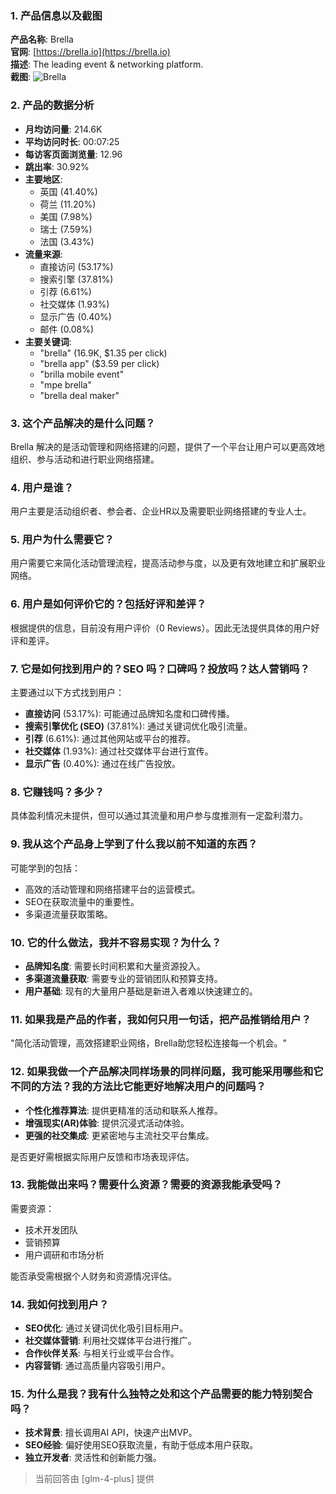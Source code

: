 ### 1. 产品信息以及截图

**产品名称**: Brella  
**官网**: [https://brella.io](https://brella.io)  
**描述**: The leading event & networking platform.  
**截图**: ![Brella](https://cdn-images.toolify.ai/170350409997993448.jpg)

### 2. 产品的数据分析

- **月均访问量**: 214.6K
- **平均访问时长**: 00:07:25
- **每访客页面浏览量**: 12.96
- **跳出率**: 30.92%
- **主要地区**: 
  - 英国 (41.40%)
  - 荷兰 (11.20%)
  - 美国 (7.98%)
  - 瑞士 (7.59%)
  - 法国 (3.43%)
- **流量来源**:
  - 直接访问 (53.17%)
  - 搜索引擎 (37.81%)
  - 引荐 (6.61%)
  - 社交媒体 (1.93%)
  - 显示广告 (0.40%)
  - 邮件 (0.08%)
- **主要关键词**:
  - "brella" (16.9K, $1.35 per click)
  - "brella app" ($3.59 per click)
  - "brilla mobile event"
  - "mpe brella"
  - "brella deal maker"

### 3. 这个产品解决的是什么问题？

Brella 解决的是活动管理和网络搭建的问题，提供了一个平台让用户可以更高效地组织、参与活动和进行职业网络搭建。

### 4. 用户是谁？

用户主要是活动组织者、参会者、企业HR以及需要职业网络搭建的专业人士。

### 5. 用户为什么需要它？

用户需要它来简化活动管理流程，提高活动参与度，以及更有效地建立和扩展职业网络。

### 6. 用户是如何评价它的？包括好评和差评？

根据提供的信息，目前没有用户评价（0 Reviews）。因此无法提供具体的用户好评和差评。

### 7. 它是如何找到用户的？SEO 吗？口碑吗？投放吗？达人营销吗？

主要通过以下方式找到用户：
- **直接访问** (53.17%): 可能通过品牌知名度和口碑传播。
- **搜索引擎优化 (SEO)** (37.81%): 通过关键词优化吸引流量。
- **引荐** (6.61%): 通过其他网站或平台的推荐。
- **社交媒体** (1.93%): 通过社交媒体平台进行宣传。
- **显示广告** (0.40%): 通过在线广告投放。

### 8. 它赚钱吗？多少？

具体盈利情况未提供，但可以通过其流量和用户参与度推测有一定盈利潜力。

### 9. 我从这个产品身上学到了什么我以前不知道的东西？

可能学到的包括：
- 高效的活动管理和网络搭建平台的运营模式。
- SEO在获取流量中的重要性。
- 多渠道流量获取策略。

### 10. 它的什么做法，我并不容易实现？为什么？

- **品牌知名度**: 需要长时间积累和大量资源投入。
- **多渠道流量获取**: 需要专业的营销团队和预算支持。
- **用户基础**: 现有的大量用户基础是新进入者难以快速建立的。

### 11. 如果我是产品的作者，我如何只用一句话，把产品推销给用户？

"简化活动管理，高效搭建职业网络，Brella助您轻松连接每一个机会。"

### 12. 如果我做一个产品解决同样场景的同样问题，我可能采用哪些和它不同的方法？我的方法比它能更好地解决用户的问题吗？

- **个性化推荐算法**: 提供更精准的活动和联系人推荐。
- **增强现实(AR)体验**: 提供沉浸式活动体验。
- **更强的社交集成**: 更紧密地与主流社交平台集成。

是否更好需根据实际用户反馈和市场表现评估。

### 13. 我能做出来吗？需要什么资源？需要的资源我能承受吗？

需要资源：
- 技术开发团队
- 营销预算
- 用户调研和市场分析

能否承受需根据个人财务和资源情况评估。

### 14. 我如何找到用户？

- **SEO优化**: 通过关键词优化吸引目标用户。
- **社交媒体营销**: 利用社交媒体平台进行推广。
- **合作伙伴关系**: 与相关行业或平台合作。
- **内容营销**: 通过高质量内容吸引用户。

### 15. 为什么是我？我有什么独特之处和这个产品需要的能力特别契合吗？

- **技术背景**: 擅长调用AI API，快速产出MVP。
- **SEO经验**: 偏好使用SEO获取流量，有助于低成本用户获取。
- **独立开发者**: 灵活性和创新能力强。

> 当前回答由 [glm-4-plus] 提供